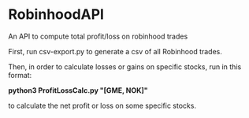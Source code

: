 # RobinhoodAPI
An API to compute total profit/loss on robinhood trades

First, run csv-export.py to generate a csv of all Robinhood trades.

Then, in order to calculate losses or gains on specific stocks, run in this format:

**python3 ProfitLossCalc.py "[GME, NOK]"**

to calculate the net profit or loss on some specific stocks.
